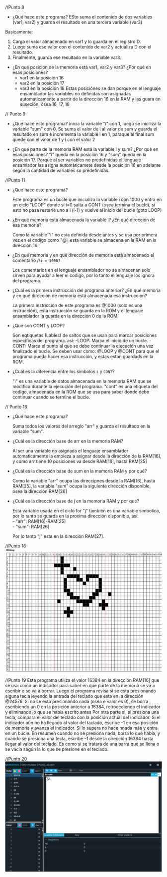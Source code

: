 
//Punto 8

-  ¿Qué hace este programa?
ESto suma el contenido de dos variables (var1, var2) 
y guarda el resultado en una tercera variable (var3)

Basicamente:
1. Carga el valor almacenado en var1 y lo guarda en el registro D.
2. Luego suma ese valor con el contenido de var2 y actualiza D con el resultado.
3. Finalmente, guarda ese resultado en la variable var3.

-  ¿En qué posición de la memoria está var1, var2 y var3? ¿Por qué en esas posiciones?
    - var1 en la posición 16
    - var2 en la posición 17
    - var3 en la posición 18
    Estas posiciónes se dan porque en el lenguaje ensamblador las variables no definidas 
    son asignadas automaticamente a partir de la dirección 16 en la RAM y las guara en suseción,
    ósea 16, 17, 18

// Punto 9

- ¿Qué hace este programa?
    inicia la variable "i" con 1, luego se iniciliza la variable "sum" con 0, Se suma el valor 
    de i al valor de sum y guarda el resultado en sum e incrementa la variable i en 1, paraque
    al final sum quede con el valor de 1 y i con el valor 2

- ¿En qué parte de la memoria RAM está la variable i y sum? ¿Por qué en esas posiciones?
     "i" queda en la posición 16  y  "sum" queda en la posición 17. 
     Porque al ser variables no predefinidas el lenguaje ensamlador las asigna automáticamete
     desde la posición 16 en adelante según la cantidad de variables so predefinidas.


//Punto 11

- ¿Qué hace este programa?

    Este programa es un bucle que inicializa la variable i con 1000 y entra en un ciclo "LOOP" donde si i=0 salta a CONT (osea termina el bucle), si esto no pasa restarle uno a i (i-1) y vuelve al inicio del bucle (goto LOOP)

- ¿En qué memoria está almacenada la variable i? ¿En qué dirección de esa memoria?

    Como la variable "i" no esta definida  desde antes y se usa por primera vez en el codigo como "@i, esta variable se almacena en la RAM en la dirección 16

- ¿En qué memoria y en qué dirección de memoria está almacenado el comentario //`i = 1000?`

    Los comentarios en el lenguaje ensamblador no se almacenan solo sirven para ayudar a leer el codigo, por lo tanto el lenguaje los ignora del programa.

- ¿Cuál es la primera instrucción del programa anterior? ¿En qué memoria y en qué dirección de memoria está almacenada esa instrucción?

    La primera instricción de este programa es @1000 (solo es una instrucción), esta instrucción se guarda en la ROM y el lenguaje ensamblador la guarda en la dirección 0 de la ROM.
    
- ¿Qué son CONT y LOOP?

    Son eqtiquetas (Lables) de saltos que se usan para marcar posiciones especificas del programa. así:
    -LOOP: Marca el inicio de un bucle.
    -CONT: Marca el punto al que se debe continuar la ejecución una vez finalizado el bucle.
    Se deben usar como: @LOOP y @CONT para que el programa pueda hacer esa instrucción, y estas estan guardads en la ROM.

- ¿Cuál es la diferencia entre los símbolos `i` y `CONT`?

    "i" es una variable de datos almacenada en la memoria RAM que se modifica durante la ejecución del programa. 
    "cont" es una etiqueta del codigo, almacenada en la ROM que se usa para saber donde debe continuar cuando se termine el bucle.


// Punto 16

- ¿Qué hace este programa?  
    
    Suma todos los valores del arreglo "arr" y guarda el resultado en la variable "sum".
    
- ¿Cuál es la dirección base de arr en la memoria RAM?
    
    Al ser una variable no asignada el lenguaje ensamblador automaticamente la empieza a asignar desde la dirección de la RAM[16], y como arr tiene 10 posiciones va desde RAM[16], hasta RAM[25]
    
- ¿Cuál es la dirección base de sum en la memoria RAM y por qué? 

    Como la variable "arr" ocupa las direccipnes desde la RAM[16], hasta RAM[25], la variable "sum" ocupa la siguiente dirección disponible, osea la dirección RAM[26]
    
- ¿Cuál es la dirección base de j en la memoria RAM y por qué?  

    Esta variable usada en el ciclo for "j" también es una variable simbolica, por lo tanto se guarda en la proxima dirección disponible, así:  
        - "arr": RAM[16]-RAM[25]  
        - "sum": RAM[26]  

    Por lo tanto "j" esta en la dirección RAM[27].  


//Punto 18
    ![Bitmap](image.png)

//Punto 19
Este programa utiliza el valor 16384 en la dirección RAM[16] que se usa como un indicador para saber en que parte de la memoria se va a escribir o se va a borrar.
Luego el programa revisa si se esta presionando alguna tecla leyendo la entrada del teclado que esta en la dirección @24576. Si no se esta presionando nada (osea e valor es 0), se borra escribiendo un 0 en la posición anterior a 16384, retrocediendo el indicador y eliminando lo que se habia escrito antes 
Por otra parte si, si presiona una tecla, compara el valor del teclado con la posición actual del indicador. Si el indicador aún no ha llegado al valor del taclado, escribe -1 en esa posición de memoria y avanza el indicador. Si lo supera no hace nnada más y entra en un bucle.
En resumen cuando no se presiona nada, borra lo que había, y cuando se presiona una tecla, escribe -1 desde la dirección 16384 hasta llegar al valor del teclado. Es como si se tratara de una barra que se llena o se vacía según la lo que se presione en el teclado.

//Punto 20
![Dibujo_bitmap](image-1.png)

